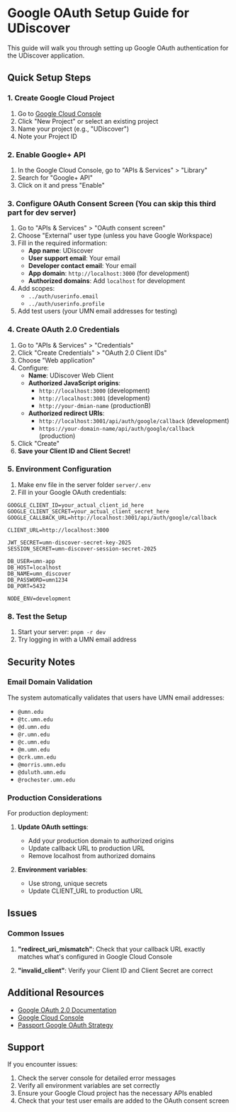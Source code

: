 # Google OAuth Setup Guide for UDiscover

This guide will walk you through setting up Google OAuth authentication for the UDiscover application.

## Quick Setup Steps

### 1. Create Google Cloud Project

1. Go to [Google Cloud Console](https://console.cloud.google.com/)
2. Click "New Project" or select an existing project
3. Name your project (e.g., "UDiscover")
4. Note your Project ID

### 2. Enable Google+ API

1. In the Google Cloud Console, go to "APIs & Services" > "Library"
2. Search for "Google+ API" 
3. Click on it and press "Enable"

### 3. Configure OAuth Consent Screen (You can skip this third part for dev server)

1. Go to "APIs & Services" > "OAuth consent screen"
2. Choose "External" user type (unless you have Google Workspace)
3. Fill in the required information:
   - **App name**: UDiscover
   - **User support email**: Your email
   - **Developer contact email**: Your email
   - **App domain**: `http://localhost:3000` (for development)
   - **Authorized domains**: Add `localhost` for development
4. Add scopes:
   - `../auth/userinfo.email`
   - `../auth/userinfo.profile`
5. Add test users (your UMN email addresses for testing)

### 4. Create OAuth 2.0 Credentials

1. Go to "APIs & Services" > "Credentials"
2. Click "Create Credentials" > "OAuth 2.0 Client IDs"
3. Choose "Web application"
4. Configure:
   - **Name**: UDiscover Web Client
   - **Authorized JavaScript origins**: 
     - `http://localhost:3000` (development)
     - `http://localhost:3001` (development)
     - `http://your-dmian-name` (productionB)
   - **Authorized redirect URIs**:
     - `http://localhost:3001/api/auth/google/callback` (development)
     - `https://your-domain-name/api/auth/google/callback` (production)
5. Click "Create"
6. **Save your Client ID and Client Secret!**

### 5. Environment Configuration

1. Make env file in the server folder `server/.env`
2. Fill in your Google OAuth credentials:

```env
GOOGLE_CLIENT_ID=your_actual_client_id_here
GOOGLE_CLIENT_SECRET=your_actual_client_secret_here
GOOGLE_CALLBACK_URL=http://localhost:3001/api/auth/google/callback

CLIENT_URL=http://localhost:3000

JWT_SECRET=umn-discover-secret-key-2025
SESSION_SECRET=umn-discover-session-secret-2025

DB_USER=umn-app
DB_HOST=localhost
DB_NAME=umn_discover
DB_PASSWORD=umn1234
DB_PORT=5432

NODE_ENV=development
```

### 8. Test the Setup

1. Start your server: `pnpm -r dev`
2. Try logging in with a UMN email address

## Security Notes

### Email Domain Validation
The system automatically validates that users have UMN email addresses:
- `@umn.edu`
- `@tc.umn.edu` 
- `@d.umn.edu`
- `@r.umn.edu`
- `@c.umn.edu`
- `@m.umn.edu`
- `@crk.umn.edu`
- `@morris.umn.edu`
- `@duluth.umn.edu`
- `@rochester.umn.edu`

### Production Considerations

For production deployment:

1. **Update OAuth settings**:
   - Add your production domain to authorized origins
   - Update callback URL to production URL
   - Remove localhost from authorized domains

2. **Environment variables**:
   - Use strong, unique secrets
   - Update CLIENT_URL to production URL

## Issues

### Common Issues

1. **"redirect_uri_mismatch"**: Check that your callback URL exactly matches what's configured in Google Cloud Console

2. **"invalid_client"**: Verify your Client ID and Client Secret are correct

## Additional Resources

- [Google OAuth 2.0 Documentation](https://developers.google.com/identity/protocols/oauth2)
- [Google Cloud Console](https://console.cloud.google.com/)
- [Passport Google OAuth Strategy](http://www.passportjs.org/packages/passport-google-oauth20/)

## Support

If you encounter issues:
1. Check the server console for detailed error messages
2. Verify all environment variables are set correctly
3. Ensure your Google Cloud project has the necessary APIs enabled
4. Check that your test user emails are added to the OAuth consent screen
